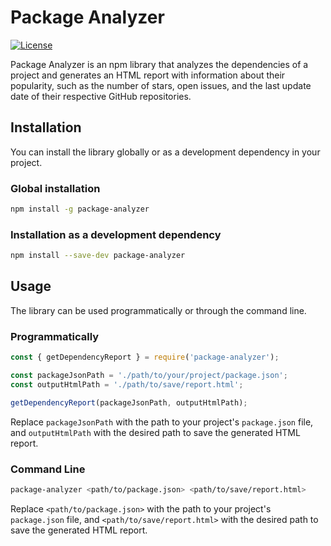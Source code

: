 # Package Analyzer

[![License](https://img.shields.io/badge/license-MIT-blue.svg)](https://github.com/your-username/package-analyzer/blob/main/LICENSE)

Package Analyzer is an npm library that analyzes the dependencies of a project and generates an HTML report with information about their popularity, such as the number of stars, open issues, and the last update date of their respective GitHub repositories.

## Installation

You can install the library globally or as a development dependency in your project.

### Global installation

```bash
npm install -g package-analyzer
```

### Installation as a development dependency

```bash
npm install --save-dev package-analyzer
```

## Usage

The library can be used programmatically or through the command line.

### Programmatically

```javascript
const { getDependencyReport } = require('package-analyzer');

const packageJsonPath = './path/to/your/project/package.json';
const outputHtmlPath = './path/to/save/report.html';

getDependencyReport(packageJsonPath, outputHtmlPath);
```

Replace `packageJsonPath` with the path to your project's `package.json` file, and `outputHtmlPath` with the desired path to save the generated HTML report.

### Command Line

```bash
package-analyzer <path/to/package.json> <path/to/save/report.html>
```

Replace `<path/to/package.json>` with the path to your project's `package.json` file, and `<path/to/save/report.html>` with the desired path to save the generated HTML report.
